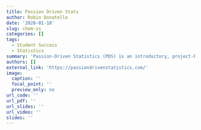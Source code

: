 ```yaml
---
title: Passion Driven Stats
author: Robin Donatello
date: '2020-01-18'
slug: chem-ss
categories: []
tags:
  - Student Success
  - Statistics
summary: 'Passion-Driven Statistics (PDS) is an introductory, project-based model that gets students hooked on the excitement and power of quantitative research. I am a site partner for the PDS grant, and have been using this pedagogy in Math 315 since Spring 2018.'
authors: []
external_link: 'https://passiondrivenstatistics.com/'
image:
  caption: ''
  focal_point: ''
  preview_only: no
url_code: ''
url_pdf: ''
url_slides: ''
url_video: ''
slides: ''
---
```


